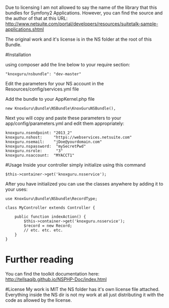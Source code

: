 Due to licensing I am not allowed to say the name of the library that this bundles for Symfony2 Applications. However, you can find the source and the author of that at this URL: http://www.netsuite.com/portal/developers/resources/suitetalk-sample-applications.shtml

The original work and it's license is in the NS folder at the root of this Bundle.

#Installation 

using composer add the line below to your require section:

	"knoxguru/nsbundle": "dev-master"

Edit the parameters for your NS account in the Resources/config/services.yml file

Add the bundle to your AppKernel.php file

	new KnoxGuru\Bundle\NSBundle\KnoxGuruNSBundle(),

Next you will copy and paste these parameters to your app/config/parameters.yml and edit them appropriately:

	knoxguru.nsendpoint: "2013_2"
	knoxguru.nshost:     "https://webservices.netsuite.com"
	knoxguru.nsemail:    "jDoe@yourdomain.com"
	knoxguru.nspassword:  "mySecretPwd"
	knoxguru.nsrole:      "3"
	knoxguru.nsaccount:  "MYACCT1"


#Usage
Inside your controller simply initialize using this command

	$this->container->get('knoxguru.nsservice');

After you have initialized you can use the classes anywhere by adding it to your uses:

	use KnoxGuru\Bundle\NSbundle\RecordType;

	class MyController extends Controller {

		public function indexAction() {
			$this->container->get('knoxguru.nsservice');
			$record = new Record;
			// etc. etc. etc.
		}
	}

# Further reading

You can find the toolkit documentation here: http://tellsaqib.github.io/NSPHP-Doc/index.html

#License
My work is MIT the NS folder has it's own license file attached. Everything inside the NS dir is not my work at all just distributing it with the code as allowed by the license.
